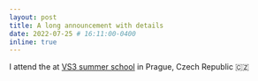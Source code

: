 ```yaml
---
layout: post
title: A long announcement with details
date: 2022-07-25 # 16:11:00-0400
inline: true
---
```



I attend the at  [VS3 summer school](http://cmp.felk.cvut.cz/summerschool2022/index.html) in Prague, Czech Republic 🇨🇿
